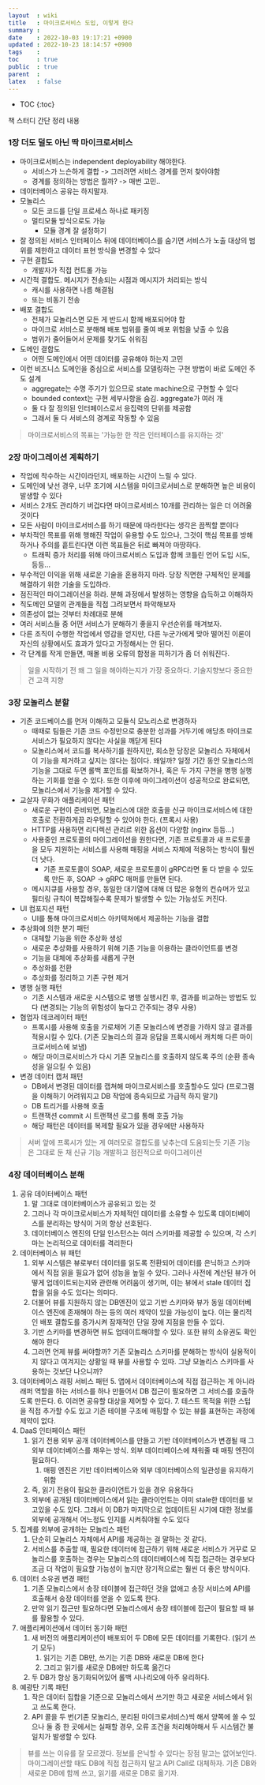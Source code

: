 ```yaml
---
layout  : wiki
title   : 마이크로서비스 도입, 이렇게 한다
summary : 
date    : 2022-10-03 19:17:21 +0900
updated : 2022-10-23 18:14:57 +0900
tags    : 
toc     : true
public  : true
parent  : 
latex   : false
---
```

* TOC
{:toc}

책 스터디 간단 정리 내용

### 1장 더도 덜도 아닌 딱 마이크로서비스

- 마이크로서비스는 independent deployability 해야한다.
    - 서비스가 느슨하게 결합 -> 그러려면 서비스 경계를 먼저 찾아야함
    - 경계를 정의하는 방법은 뭘까? -> 매번 고민..
- 데이터베이스 공유는 하지말자.
- 모놀리스
    - 모든 코드를 단일 프로세스 하나로 패키징
    - 멀티모듈 방식으로도 가능
        - 모듈 경계 잘 설정하기
- 잘 정의된 서비스 인터페이스 뒤에 데이터베이스를 숨기면 서비스가 노출 대상의 범위를 제한하고 데이터 표현 방식을 변경할 수 있다
- 구현 결합도
    - 개발자가 직접 컨트롤 가능
- 시간적 결합도. 메시지가 전송되는 시점과 메시지가 처리되는 방식
    - 캐시를 사용하면 나름 해결됨
    - 또는 비동기 전송
- 배포 결합도
    - 전체가 모놀리스면 모든 게 반드시 함께 배포되어야 함
    - 마이크로 서비스로 분해해 배포 범위를 줄여 배포 위험을 낮출 수 있음
    - 범위가 줄어들어서 문제를 찾기도 쉬워짐
- 도메인 결합도
    - 어떤 도메인에서 어떤 데이터를 공유해야 하는지 고민
- 이런 비즈니스 도메인을 중심으로 서비스를 모델링하는 구현 방법이 바로 도메인 주도 설계
    - aggregate는 수명 주기가 있으므로 state machine으로 구현할 수 있다
    - bounded context는 구현 세부사항을 숨김. aggregate가 여러 개
    - 둘 다 잘 정의된 인터페이스로서 응집력의 단위를 제공함
    - 그래서 둘 다 서비스의 경계로 작동할 수 있음

> 마이크로서비스의 목표는 '가능한 한 작은 인터페이스를 유지하는 것'

### 2장 마이그레이션 계획하기

- 작업에 착수하는 시간이라던지, 배포하는 시간이 느릴 수 있다. 
- 도메인에 낮선 경우, 너무 조기에 시스템을 마이크로서비스로 분해하면 높은 비용이 발생할 수 있다
- 서비스 2개도 관리하기 버겁다면 마이크로서비스 10개를 관리하는 일은 더 어려울 것이다
- 모든 사람이 마이크로서비스를 하기 때문에 따라한다는 생각은 끔찍할 뿐이다
- 부차적인 목표를 위해 행해진 작업이 유용할 수도 있으나, 그것이 핵심 목표를 방해하거나 주의를 흩트린다면 이런 목표들은 뒤로 빠져야 마땅하다.
    - 트래픽 증가 처리를 위해 마이크로서비스 도입과 함께 코틀린 언어 도입 시도, 등등...
- 부수적인 이익을 위해 새로운 기술을 혼용하지 마라. 당장 직면한 구체적인 문제를 해결하기 위한 기술을 도입하라.
- 점진적인 마이그레이션을 하라. 분해 과정에서 발생하는 영향을 습득하고 이해하자
- 직도메인 모델의 관계들을 직접 그려보면서 파악해보자
- 의존성이 없는 것부터 차례대로 분해
- 여러 서비스들 중 어떤 서비스가 분해하기 좋을지 우선순위를 매겨보자.
- 다른 조직이 수행한 작업에서 영감을 얻지만, 다른 누군가에게 맞아 떨어진 이론이 자신의 상황에서도 효과가 있다고 가정해서는 안 된다.
- 각 단계를 작게 만들면, 매몰 비용 오류의 함정을 피하기가 좀 더 쉬워진다.

> 일을 시작하기 전 왜 그 일을 해야하는지가 가장 중요하다.
> 기술지향보다 중요한 건 고객 지향
 
### 3장 모놀리스 분할

- 기존 코드베이스를 먼저 이해하고 모듈식 모노리스로 변경하자
    - 때때로 팀들은 기존 코드 수정만으로 충분한 성과를 거두기에 애당초 마이크로 서비스가 필요하지 않다는 사실을 깨닫게 된다
    - 모놀리스에서 코드를 복사하기를 원하지만, 회소한 당장은 모놀리스 자체에서 이 기능을 제거하고 싶지는 않다는 점이다. 왜일까? 일정 기간 동안 모놀리스의 기능을 그대로 두면 롤백 포인트를 확보하거나, 혹은 두 가지 구현을 병행 실행하는 기회를 얻을 수 있다. 또한 이후에 마이그레이션이 성공적으로 완료되면, 모놀리스에서 기능을 제거할 수 있다.
- 교살자 무화가 애플리케이션 패턴
    - 새로운 구현이 준비되면, 모놀리스에 대한 호출을 신규 마이크로서비스에 대한 호출로 전환하게끔 라우팅할 수 있어야 한다. (프록시 사용)
    - HTTP를 사용하면 리디렉션 관리르 위한 옵션이 다양함 (nginx 등등...)
    - 사용중인 프로토콜의 마이그레이션을 원한다면, 기존 프로토콜과 새 프로토콜을 모두 지원하는 서비스를 사용해 매핑을 서비스 자체에 적용하는 방식이 훨씬 더 낫다.
        - 기존 프로토콜이 SOAP, 새로운 프로토콜이 gRPC라면 둘 다 받을 수 있도록 만든 후, SOAP -> gRPC 매퍼를 만들면 된다.
    - 메시지큐를 사용할 경우, 동일한 대기열에 대해 더 많은 유형의 컨슈머가 있고 필터링 규칙이 복잡해질수록 문제가 발생할 수 있는 가능성도 커진다.
- UI 컴포지션 패턴
    - UI를 통해 마이크로서비스 아키텍쳐에서 제공하는 기능을 결합
- 추상화에 의한 분기 패턴
    - 대체할 기능을 위한 추상화 생성
    - 새로운 추상화를 사용하기 위해 기존 기능을 이용하는 클라이언트를 변경
    - 기능을 대체에 추상화를 새롭게 구현
    - 추상화를 전환
    - 추상화를 정리하고 기존 구현 제거
- 병행 실행 패턴
    - 기존 시스템과 새로운 시스템으로 병행 실행시킨 후, 결과를 비교하는 방법도 있다 (변경되는 기능의 위험성이 높다고 간주되는 경우 사용)
- 협업자 데코레이터 패턴
    - 프록시를 사용해 호출을 가로채어 기존 모놀리스에 변경을 가하지 않고 결과를 적용시킬 수 있다. (기존 모놀리스의 결과 응답을 프록시에서 캐치해 다른 마이크로서비스에 보냄)
    - 해당 마이크로서비스가 다시 기존 모놀리스를 호출하지 않도록 주의 (순환 종속성을 일으킬 수 있음)
- 변경 데이터 캡처 패턴
    - DB에서 변경된 데이터를 캡쳐해 마이크로서비스를 호출할수도 있다 (프로그램을 이해하기 어려워지고 DB 작업에 종속되므로 가급적 하지 말기)
    - DB 트리거를 사용해 호출
    - 트랜잭션 commit 시 트랜잭션 로그를 통해 호출 가능
    - 해당 패턴은 데이터를 복제할 필요가 있을 경우에만 사용하자

> 서버 앞에 프록시가 있는 게 여러모로 결합도를 낮추는데 도움되는듯
> 기존 기능은 그대로 둔 채 신규 기능 개발하고 점진적으로 마이그레이션

### 4장 데이터베이스 분해

1. 공유 데이터베이스 패턴
    1. 말 그대로 데이터베이스가 공유되고 있는 것
    2. 그러나 각 마이크로서비스가 자체적인 데이터를 소유할 수 있도록 데이터베이스를 분리하는 방식이 거의 항상 선호된다.
    3. 데이터베이스 엔진의 단일 인스턴스는 여러 스키마를 제공할 수 있으며, 각 스키마는 논리적으로 데이터를 격리한다
3. 데이터베이스 뷰 패턴
    1. 외부 시스템은 뷰로부터 데이터를 읽도록 전환되어 데이터를 은닉하고 스키마에서 직접 읽을 필요가 없어 성능을 높일 수 있다. 그러나 사전에 계산된 뷰가 어떻게 업데이트되는지와 관련해 어려움이 생기며, 이는 뷰에서 stale 데이터 집합을 읽을 수도 있다는 의미다.
    2. 더불어 뷰를 지원하지 않는 DB엔진이 있고 기반 스키마와 뷰가 동일 데이터베이스 엔진에 존재해야 하는 등의 여러 제약이 있을 가능성이 높다. 이는 물리적인 배포 결합도를 증가시켜 잠재적인 단일 장애 지점을 만들 수 있다.
    3. 기반 스키마를 변경하면 뷰도 업데이트해야할 수 있다. 또한 뷰의 소유권도 확인해야 한다
    4. 그러면 언제 뷰를 써야할까? 기존 모놀리스 스키마를 분해하는 방식이 실용적이지 않다고 여겨지는 상황일 때 뷰를 사용할 수 있따. 그냥 모놀리스 스키마를 사용하는 것보단 나으니까?
4. 데이터베이스 래핑 서비스 패턴
    5. 앱에서 데이터베이스에 직접 접근하는 게 아니라 래퍼 역할을 하는 서비스를 하나 만들어서 DB 접근이 필요하면 그 서비스를 호출하도록 만든다.
    6. 이러면 공유할 대상을 제어할 수 있다.
    7. 테스트 목적을 위한 스텁을 직접 추가할 수도 있고 기존 테이블 구조에 매핑할 수 있는 뷰를 표현하는 과정에 제약이 없다.
5. DaaS 인터페이스 패턴
    1. 읽기 전용 외부 공개 데이터베이스를 만들고 기반 데이터베이스가 변경될 때 그 외부 데이터베이스를 채우는 방식. 외부 데이터베이스에 채워줄 때 매핑 엔진이 필요하다.
        1. 매핑 엔진은 기반 데이터베이스와 외부 데이터베이스의 일관성을 유지하기 위함
    2. 즉, 읽기 전용이 필요한 클라이언트가 있을 경우 유용하다
    3. 외부에 공개된 데이터베이스에서 읽는 클라이언트는 이미 stale한 데이터를 보고있을 수도 있다. 그래서 이 DB가 마지막으로 업데이트된 시기에 대한 정보를 외부에 공개해서 어느정도 인지를 시켜줘야될 수도 있다
6. 집계를 외부에 공개하는 모놀리스 패턴
    1. 단순히 모놀리스 자체에서 API를 제공하는 걸 말하는 것 같다.
    2. 서비스를 추출할 때, 필요한 데이터에 접근하기 위해 새로운 서비스가 거꾸로 모놀리스를 호출하는 경우는 모놀리스의 데이터베이스에 직접 접근하는 경우보다 조금 더 작업이 필요할 가능성이 높지만 장기적으로는 훨씬 더 좋은 방식이다.
7. 데이터 소유권 변경 패턴
    1. 기존 모놀리스에서 송장 테이블에 접근하던 것을 없애고 송장 서비스에 API를 호출해서 송장 데이터를 얻을 수 있도록 한다.
    2. 만약 읽기 접근만 필요하다면 모놀리스에서 송장 테이블에 접근이 필요할 때 뷰를 활용할 수 있다.
8. 애플리케이션에서 데이터 동기화 패턴
    1. 새 버전의 애플리케이션이 배포되어 두 DB에 모든 데이터를 기록한다. (읽기 쓰기 모두)
        1. 읽기는 기존 DB만, 쓰기는 기존 DB와 새로운 DB에 한다
        2. 그리고 읽기를 새로운 DB에만 하도록 옮긴다
    2. 두 DB가 항상 동기화되어있어 롤백 시나리오에 아주 유리하다.
9. 예광탄 기록 패턴
    1. 작은 데이터 집합을 기준으로 모놀리스에서 쓰기만 하고 새로운 서비스에서 읽고 쓰도록 한다.
    2. API 콜을 두 번(기존 모놀리스, 분리된 마이크로서비스)씩 해서 양쪽에 쏠 수 있으나 둘 중 한 곳에서는 실패할 경우, 오류 조건을 처리해야해서 두 시스템간 불일치가 발생할 수 있다.

> 뷰를 쓰는 이유를 잘 모르겠다.  정보를 은닉할 수 있다는 장점 말고는 없어보인다. 마이그레이션할 때도 DB에 직접 접근하지 말고 API Call로 대체하자. 기존 DB와 새로운 DB에 함께 쓰고, 읽기를 새로운 DB로 옮기자.
